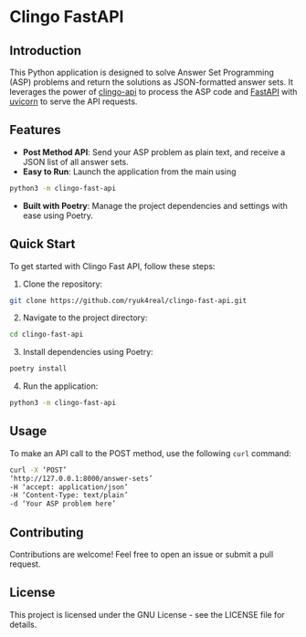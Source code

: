 # Clingo FastAPI

## Introduction

This Python application is designed to solve Answer Set Programming (ASP) problems and return the solutions as JSON-formatted answer sets. It leverages the power of [clingo-api](https://potassco.org/clingo/python-api/current/clingo/) to process the ASP code and [FastAPI](https://fastapi.tiangolo.com/) with [uvicorn](https://www.uvicorn.org/) to serve the API requests.

## Features

- **Post Method API**: Send your ASP problem as plain text, and receive a JSON list of all answer sets.
- **Easy to Run**: Launch the application from the main using

```bash
python3 -m clingo-fast-api
```

- **Built with Poetry**: Manage the project dependencies and settings with ease using Poetry.

## Quick Start

To get started with Clingo Fast API, follow these steps:

1. Clone the repository:

```bash
git clone https://github.com/ryuk4real/clingo-fast-api.git
```

2. Navigate to the project directory:

```bash
cd clingo-fast-api
```

3. Install dependencies using Poetry:

```bash
poetry install
```

4. Run the application:

```bash
python3 -m clingo-fast-api
```

## Usage

To make an API call to the POST method, use the following `curl` command:

```bash
curl -X ‘POST’
‘http://127.0.0.1:8000/answer-sets’
-H ‘accept: application/json’
-H ‘Content-Type: text/plain’
-d ‘Your ASP problem here’
```

## Contributing

Contributions are welcome! Feel free to open an issue or submit a pull request.

## License

This project is licensed under the GNU License - see the LICENSE file for details.
